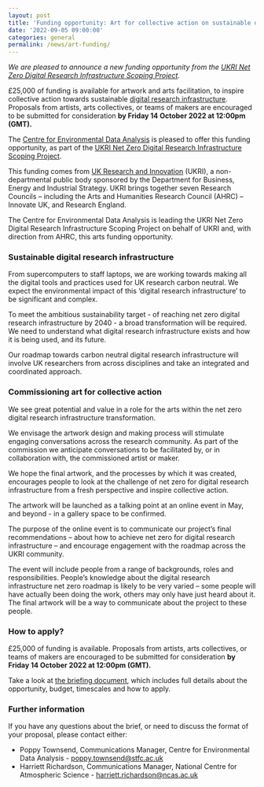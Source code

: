 ```yaml
---
layout: post
title: 'Funding opportunity: Art for collective action on sustainable digital research infrastructure'
date: '2022-09-05 09:00:00'
categories: general
permalink: /news/art-funding/
---
```

_We are pleased to announce a new funding opportunity from the [UKRI Net Zero Digital Research Infrastructure Scoping Project](https://net-zero-dri.ceda.ac.uk/)._

£25,000 of funding is available for artwork and arts facilitation, to inspire collective action towards sustainable [digital research infrastructure](https://www.ukri.org/what-we-offer/creating-world-class-research-and-innovation-infrastructure/digital-research-infrastructure/). Proposals from artists, arts collectives, or teams of makers are encouraged to be submitted for consideration **by Friday 14 October 2022 at 12:00pm (GMT).** 

The [Centre for Environmental Data Analysis](https://www.ceda.ac.uk/) is pleased to offer this funding opportunity, as part of the [UKRI Net Zero Digital Research Infrastructure Scoping Project](https://net-zero-dri.ceda.ac.uk/).

This funding comes from [UK Research and Innovation](https://www.ukri.org/) (UKRI), a non-departmental public body sponsored by the Department for Business, Energy and Industrial Strategy. UKRI brings together seven Research Councils – including the Arts and Humanities Research Council (AHRC) – Innovate UK, and Research England.

The Centre for Environmental Data Analysis is leading the UKRI Net Zero Digital Research Infrastructure Scoping Project on behalf of UKRI and, with direction from AHRC, this arts funding opportunity.

### Sustainable digital research infrastructure

From supercomputers to staff laptops, we are working towards making all the digital tools and practices used for UK research carbon neutral. We expect the environmental impact of this ‘digital research infrastructure’ to be significant and complex. 

To meet the ambitious sustainability target - of reaching net zero digital research infrastructure by 2040 - a broad transformation will be required. We need to understand what digital research infrastructure exists and how it is being used, and its future. 

Our roadmap towards carbon neutral digital research infrastructure will involve UK researchers from across disciplines and take an integrated and coordinated approach. 

### Commissioning art for collective action

We see great potential and value in a role for the arts within the net zero digital research infrastructure transformation.

We envisage the artwork design and making process will stimulate engaging conversations across the research community. As part of the commission we anticipate conversations to be facilitated by, or in collaboration with, the commissioned artist or maker. 

We hope the final artwork, and the processes by which it was created, encourages people to look at the challenge of net zero for digital research infrastructure from a fresh perspective and inspire collective action. 

The artwork will be launched as a talking point at an online event in May, and beyond - in a gallery space to be confirmed. 

The purpose of the online event is to communicate our project’s final recommendations – about how to achieve net zero for digital research infrastructure – and encourage engagement with the roadmap across the UKRI community. 

The event will include people from a range of backgrounds, roles and responsibilities. People’s knowledge about the digital research infrastructure net zero roadmap is likely to be very varied – some people will have actually been doing the work, others may only have just heard about it. The final artwork will be a way to communicate about the project to these people. 

### How to apply?
£25,000 of funding is available. Proposals from artists, arts collectives, or teams of makers are encouraged to be submitted for consideration **by Friday 14 October 2022 at 12:00pm (GMT).** 

Take a look at [the briefing document](https://docs.google.com/document/d/1D9Gwl5vvrz2bYJkC_SXDSdmh4Ypa20CD7eX36uRuHYU/edit?usp=sharing/), which includes full details about the opportunity, budget, timescales and how to apply. 

### Further information
If you have any questions about the brief, or need to discuss the format of your proposal, please contact either:
* Poppy Townsend, Communications Manager, Centre for Environmental Data Analysis - [poppy.townsend@stfc.ac.uk](mailto:poppy.townsend@stfc.ac.uk) 
* Harriett Richardson, Communications Manager, National Centre for Atmospheric Science - [harriett.richardson@ncas.ac.uk](mailto:harriett.richardson@ncas.ac.uk) 
